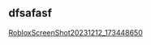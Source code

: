 ## dfsafasf
[RobloxScreenShot20231212_173448650](https://github.com/user-attachments/assets/24b35d58-f672-4f85-b493-1a9ed144b683)

